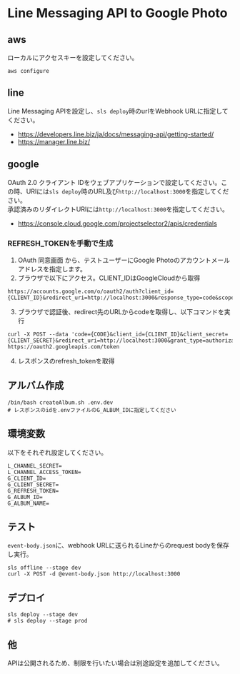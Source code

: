 
# Line Messaging API to Google Photo
 
## aws

ローカルにアクセスキーを設定してください。

```shell
aws configure
```

## line

Line Messaging APIを設定し、`sls deploy`時のurlをWebhook URLに指定してください。  
- https://developers.line.biz/ja/docs/messaging-api/getting-started/
- https://manager.line.biz/

## google

OAuth 2.0 クライアント IDをウェブアプリケーションで設定してください。この時、URIには`sls deploy`時のURL及び`http://localhost:3000`を指定してください。  
承認済みのリダイレクトURIには`http://localhost:3000`を指定してください。
- https://console.cloud.google.com/projectselector2/apis/credentials

### REFRESH_TOKENを手動で生成
1. OAuth 同意画面 から、テストユーザーにGoogle Photoのアカウントメールアドレスを指定します。
2. ブラウザで以下にアクセス。CLIENT_IDはGoogleCloudから取得

```
https://accounts.google.com/o/oauth2/auth?client_id={CLIENT_ID}&redirect_uri=http://localhost:3000&response_type=code&scope=https://www.googleapis.com/auth/photoslibrary&access_type=offline&prompt=consent
```

3. ブラウザで認証後、redirect先のURLからcodeを取得し、以下コマンドを実行

```shell
curl -X POST --data 'code={CODE}&client_id={CLIENT_ID}&client_secret={CLIENT_SECRET}&redirect_uri=http://localhost:3000&grant_type=authorization_code' https://oauth2.googleapis.com/token
```

4. レスポンスのrefresh_tokenを取得

## アルバム作成

```shell
/bin/bash createAlbum.sh .env.dev
# レスポンスのidを.envファイルのG_ALBUM_IDに指定してください
```

## 環境変数

以下をそれぞれ設定してください。

```
L_CHANNEL_SECRET=
L_CHANNEL_ACCESS_TOKEN=
G_CLIENT_ID=
G_CLIENT_SECRET=
G_REFRESH_TOKEN=
G_ALBUM_ID=
G_ALBUM_NAME=
```

## テスト

`event-body.json`に、webhook URLに送られるLineからのrequest bodyを保存し実行。

```shell
sls offline --stage dev
curl -X POST -d @event-body.json http://localhost:3000
```

## デプロイ

```shell
sls deploy --stage dev
# sls deploy --stage prod
```

## 他

APIは公開されるため、制限を行いたい場合は別途設定を追加してください。